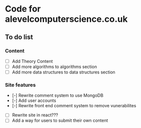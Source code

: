 # Code for alevelcomputerscience.co.uk
## To do list
### Content
- [ ] Add Theory Content
- [ ] Add more algorithms to algorithms section
- [ ] Add more data structures to data structures section

### Site features
- [-] Rewrite comment system to use MongoDB
- [-] Add user accounts
- [-] Rewrite front end comment system to remove vunerabilites
- [ ] Rewrite site in react???
- [ ] Add a way for users to submit their own content
